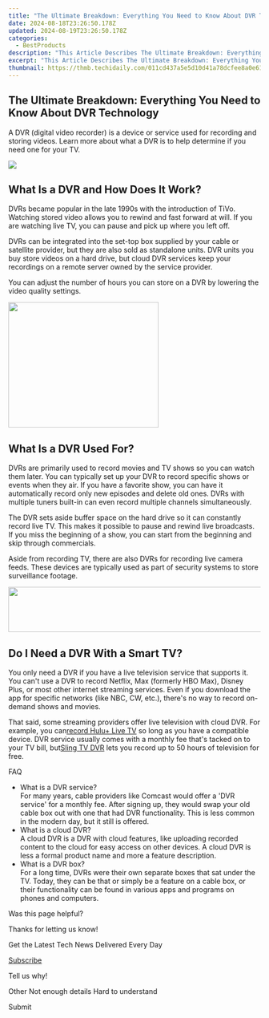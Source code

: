 ```yaml
---
title: "The Ultimate Breakdown: Everything You Need to Know About DVR Technology"
date: 2024-08-18T23:26:50.178Z
updated: 2024-08-19T23:26:50.178Z
categories:
  - BestProducts
description: "This Article Describes The Ultimate Breakdown: Everything You Need to Know About DVR Technology"
excerpt: "This Article Describes The Ultimate Breakdown: Everything You Need to Know About DVR Technology"
thumbnail: https://thmb.techidaily.com/011cd437a5e5d10d41a78dcfee8a0e614c88ee22e859cb58cb87727b51edba04.jpg
---
```


## The Ultimate Breakdown: Everything You Need to Know About DVR Technology
 A DVR (digital video recorder) is a device or service used for recording and storing videos. Learn more about what a DVR is to help determine if you need one for your TV.

<!-- affiliate ads begin -->
<a href="https://store.nero.com/order/checkout.php?PRODS=42570605&QTY=1&AFFILIATE=108875&CART=1"><img src="http://cdnwww.nero.com/nero-com-wAssets/img/banners/2023/usbXcopy/Nero_USB_x_copy_Screen_2.png" border="0"></a>
<!-- affiliate ads end -->
## What Is a DVR and How Does It Work?

 DVRs became popular in the late 1990s with the introduction of TiVo. Watching stored video allows you to rewind and fast forward at will. If you are watching live TV, you can pause and pick up where you left off.

 DVRs can be integrated into the set-top box supplied by your cable or satellite provider, but they are also sold as standalone units. DVR units you buy store videos on a hard drive, but cloud DVR services keep your recordings on a remote server owned by the service provider.  

 You can adjust the number of hours you can store on a DVR by lowering the video quality settings.  

<!-- affiliate ads begin -->
<a href="https://imp.i357552.net/c/5597632/863039/11832" target="_top" id="863039"><img src="//a.impactradius-go.com/display-ad/11832-863039" border="0" alt="" width="300" height="250"/></a>
<!-- affiliate ads end -->
## What Is a DVR Used For?

 DVRs are primarily used to record movies and TV shows so you can watch them later. You can typically set up your DVR to record specific shows or events when they air. If you have a favorite show, you can have it automatically record only new episodes and delete old ones. DVRs with multiple tuners built-in can even record multiple channels simultaneously.

 The DVR sets aside buffer space on the hard drive so it can constantly record live TV. This makes it possible to pause and rewind live broadcasts. If you miss the beginning of a show, you can start from the beginning and skip through commercials.

 Aside from recording TV, there are also DVRs for recording live camera feeds. These devices are typically used as part of security systems to store surveillance footage.  

<!-- affiliate ads begin -->
<a href="https://natural-cycles.sjv.io/c/5597632/2072200/17885" target="_top" id="2072200"><img src="//a.impactradius-go.com/display-ad/17885-2072200" border="0" alt="" width="728" height="90"/></a><img height="0" width="0" src="https://imp.pxf.io/i/5597632/2072200/17885" style="position:absolute;visibility:hidden;" border="0" />
<!-- affiliate ads end -->
## Do I Need a DVR With a Smart TV?

 You only need a DVR if you have a live television service that supports it. You can't use a DVR to record Netflix, Max (formerly HBO Max), Disney Plus, or most other internet streaming services. Even if you download the app for specific networks (like NBC, CW, etc.), there's no way to record on-demand shows and movies.

 That said, some streaming providers offer live television with cloud DVR. For example, you can[record Hulu+ Live TV](https://www.lifewire.com/use-hulu-dvr-5071314) so long as you have a compatible device. DVR service usually comes with a monthly fee that's tacked on to your TV bill, but[Sling TV DVR](https://www.lifewire.com/how-to-use-the-sling-tv-dvr-5071315) lets you record up to 50 hours of television for free.

 FAQ

* What is a DVR service?  
 For many years, cable providers like Comcast would offer a 'DVR service' for a monthly fee. After signing up, they would swap your old cable box out with one that had DVR functionality. This is less common in the modern day, but it still is offered.
* What is a cloud DVR?  
 A cloud DVR is a DVR with cloud features, like uploading recorded content to the cloud for easy access on other devices. A cloud DVR is less a formal product name and more a feature description.
* What is a DVR box?  
 For a long time, DVRs were their own separate boxes that sat under the TV. Today, they can be that or simply be a feature on a cable box, or their functionality can be found in various apps and programs on phones and computers.

Was this page helpful?

Thanks for letting us know!

 Get the Latest Tech News Delivered Every Day

[Subscribe](https://www.lifewire.com/#)

Tell us why!

 Other  Not enough details  Hard to understand

 Submit

<ins class="adsbygoogle"
     style="display:block"
     data-ad-format="autorelaxed"
     data-ad-client="ca-pub-7571918770474297"
     data-ad-slot="1223367746"></ins>



<ins class="adsbygoogle"
     style="display:block"
     data-ad-client="ca-pub-7571918770474297"
     data-ad-slot="8358498916"
     data-ad-format="auto"
     data-full-width-responsive="true"></ins>


